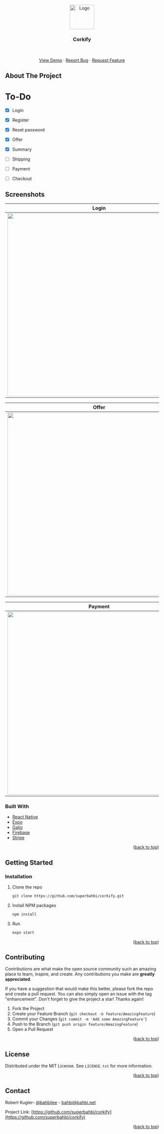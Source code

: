 <div id="top"></div>
<!--
*** Thanks for checking out the Best-README-Template. If you have a suggestion
*** that would make this better, please fork the repo and create a pull request
*** or simply open an issue with the tag "enhancement".
*** Don't forget to give the project a star!
*** Thanks again! Now go create something AMAZING! :D
-->



<!-- PROJECT SHIELDS -->
<!--
*** I'm using markdown "reference style" links for readability.
*** Reference links are enclosed in brackets [ ] instead of parentheses ( ).
*** See the bottom of this document for the declaration of the reference variables
*** for contributors-url, forks-url, etc. This is an optional, concise syntax you may use.
*** https://www.markdownguide.org/basic-syntax/#reference-style-links

[![Contributors][contributors-shield]][contributors-url]
[![Forks][forks-shield]][forks-url]
[![Stargazers][stars-shield]][stars-url]
[![Issues][issues-shield]][issues-url]
[![MIT License][license-shield]][license-url]
[![LinkedIn][linkedin-shield]][linkedin-url]
-->


<!-- PROJECT LOGO -->
<br />
<div align="center">
  <a href="https://github.com/superbahbi/corkify">
    <img src="https://user-images.githubusercontent.com/1689092/180121653-5ba8bebb-38b1-4a0e-8fe0-a7d2caf258ba.png" alt="Logo" width="80" height="80">
  </a>


<h3 align="center">Corkify</h3>

  <p align="center">
    <br />
    <br />
    <a href="https://expo.dev/@superbahbi/Corkify">View Demo</a>
    ·
    <a href="https://github.com/superbahbi/corkify/issues">Report Bug</a>
    ·
    <a href="https://github.com/superbahbi/corkify/issues">Request Feature</a>
  </p>
</div>

<!-- ABOUT THE PROJECT -->
## About The Project
# To-Do
- [x] Login
- [x] Register
- [x] Reset password
- [x] Offer
- [x] Summary
- [ ] Shipping
- [ ] Payment
- [ ] Checkout


## Screenshots

| Login |  Signup | Forgot Password |
| --- | --- | --- |
|<img height="600" src="https://user-images.githubusercontent.com/1689092/180124184-feb2e4c2-0836-4a87-ab03-8f807b7ce83c.PNG">|<img height="600" src="https://user-images.githubusercontent.com/1689092/180124234-a4834deb-8cb9-402f-b3d4-7aefba43d28a.PNG">|<img height="600" src="https://user-images.githubusercontent.com/1689092/180124277-486f0084-4ee3-47a4-97de-bbc03fe95b33.PNG">|

| Offer |  Summary | Shipping |
| --- | --- | --- |
|<img height="600" src="https://user-images.githubusercontent.com/1689092/180124507-f9c11707-ba30-4397-a993-19448cbd342e.PNG">|<img height="600" src="https://user-images.githubusercontent.com/1689092/180124344-ef1209f0-7b2f-47f0-91fe-a5451f71540e.PNG">|<img height="600" src="https://user-images.githubusercontent.com/1689092/180124340-3341ab4a-f61c-43d9-a57d-e919cd09cceb.PNG">|

| Payment |  New Payment | Splash |
| --- | --- | --- |
|<img height="600" src="https://user-images.githubusercontent.com/1689092/180124336-419498eb-8cd2-4ed7-a72a-45ca7ad217f7.PNG">|<img height="600" src="https://user-images.githubusercontent.com/1689092/180124346-99330119-b0a4-47e3-a33b-0f0f7d1b8824.PNG">|<img height="600" src="https://user-images.githubusercontent.com/1689092/180124342-02e83361-3b85-4fea-bb18-d7a2f0e831d4.PNG">|
  

### Built With

* [React Native](https://reactnative.dev/)
* [Expo](https://expo.dev/)
* [Galio](https://galio.io/)
* [Firebase](https://firebase.google.com/)
* [Stripe](https://stripe.com/)

<p align="right">(<a href="#top">back to top</a>)</p>

<!-- GETTING STARTED -->
## Getting Started

### Installation

1. Clone the repo
   ```sh
   git clone https://github.com/superbahbi/corkify.git
   ```
2. Install NPM packages
   ```sh
   npm install
   ```
3. Run 
   ```sh
   expo start
   ```

<p align="right">(<a href="#top">back to top</a>)</p>


<!-- CONTRIBUTING -->
## Contributing

Contributions are what make the open source community such an amazing place to learn, inspire, and create. Any contributions you make are **greatly appreciated**.

If you have a suggestion that would make this better, please fork the repo and create a pull request. You can also simply open an issue with the tag "enhancement".
Don't forget to give the project a star! Thanks again!

1. Fork the Project
2. Create your Feature Branch (`git checkout -b feature/AmazingFeature`)
3. Commit your Changes (`git commit -m 'Add some AmazingFeature'`)
4. Push to the Branch (`git push origin feature/AmazingFeature`)
5. Open a Pull Request

<p align="right">(<a href="#top">back to top</a>)</p>



<!-- LICENSE -->
## License

Distributed under the MIT License. See `LICENSE.txt` for more information.

<p align="right">(<a href="#top">back to top</a>)</p>



<!-- CONTACT -->
## Contact

Robert Kugler- [@bahbilee](https://twitter.com/bahbilee) - bahbi@bahbi.net

Project Link: [https://github.com/superbahbi/corkify](https://github.com/superbahbi/corkify)

<p align="right">(<a href="#top">back to top</a>)</p>


<!-- MARKDOWN LINKS & IMAGES -->
<!-- https://www.markdownguide.org/basic-syntax/#reference-style-links -->
[contributors-shield]: https://img.shields.io/github/contributors/github_username/repo_name.svg?style=for-the-badge
[contributors-url]: https://github.com/github_username/repo_name/graphs/contributors
[forks-shield]: https://img.shields.io/github/forks/github_username/repo_name.svg?style=for-the-badge
[forks-url]: https://github.com/github_username/repo_name/network/members
[stars-shield]: https://img.shields.io/github/stars/github_username/repo_name.svg?style=for-the-badge
[stars-url]: https://github.com/github_username/repo_name/stargazers
[issues-shield]: https://img.shields.io/github/issues/github_username/repo_name.svg?style=for-the-badge
[issues-url]: https://github.com/github_username/repo_name/issues
[license-shield]: https://img.shields.io/github/license/github_username/repo_name.svg?style=for-the-badge
[license-url]: https://github.com/github_username/repo_name/blob/master/LICENSE.txt
[linkedin-shield]: https://img.shields.io/badge/-LinkedIn-black.svg?style=for-the-badge&logo=linkedin&colorB=555
[linkedin-url]: https://linkedin.com/in/linkedin_username
[product-screenshot]: images/screenshot.png
